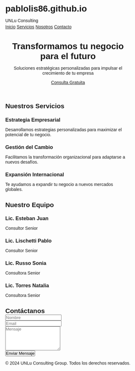 # pablolis86.github.io

<html><head><base href="." /><meta charset="UTF-8" /><meta name="viewport" content="width=device-width, initial-scale=1.0" /><title>UNLu Consulting Group - Consultora de Negocios</title><style>
  * {
    margin: 0;
    padding: 0;
    box-sizing: border-box;
    font-family: 'Poppins', sans-serif;
  }

  :root {
    --primary: #1a4f8b;
    --secondary: #2980b9;
    --accent: #f39c12;
    --light: #ecf0f1;
    --dark: #2c3e50;
  }

  body {
    overflow-x: hidden;
    padding-top: 70px;
  }

  nav {
    padding: 1.5rem 10%;
    display: flex;
    justify-content: space-between;
    align-items: center;
    background: var(--primary);
    position: fixed;
    top: 0;
    left: 0;
    right: 0;
    z-index: 1000;
    box-shadow: 0 2px 10px rgba(0,0,0,0.1);
  }

  .header {
    background: linear-gradient(rgba(26, 79, 139, 0.95), rgba(26, 79, 139, 0.95)), url('https://images.unsplash.com/photo-1454165804606-c3d57bc86b40?ixlib=rb-4.0.3') center/cover;
    height: 100vh;
    color: white;
    display: flex;
    flex-direction: column;
  }

  .logo {
    font-size: 1.8rem;
    font-weight: 700;
    color: var(--light);
  }

  .nav-links {
    display: flex;
    gap: 2rem;
  }

  .nav-links a {
    color: var(--light);
    text-decoration: none;
    font-weight: 500;
    transition: color 0.3s;
  }

  .nav-links a:hover {
    color: var(--accent);
  }

  .mobile-menu-btn {
    display: none;
    font-size: 1.5rem;
    color: var(--light);
    background: none;
    border: none;
    cursor: pointer;
  }

  .hero {
    flex: 1;
    display: flex;
    justify-content: center;
    align-items: center;
    text-align: center;
    padding: 0 10%;
  }

  .hero h1 {
    font-size: 3.5rem;
    margin-bottom: 1rem;
  }

  .hero p {
    font-size: 1.2rem;
    margin-bottom: 2rem;
  }

  .cta-button {
    background: var(--accent);
    color: white;
    padding: 1rem 2rem;
    border-radius: 30px;
    text-decoration: none;
    font-weight: 600;
    transition: transform 0.3s;
  }

  .cta-button:hover {
    transform: scale(1.05);
  }

  .services {
    padding: 5rem 10%;
    background: var(--light);
  }

  .section-title {
    text-align: center;
    margin-bottom: 3rem;
    color: var(--dark);
  }

  .services-grid {
    display: grid;
    grid-template-columns: repeat(auto-fit, minmax(250px, 1fr));
    gap: 2rem;
  }

  .service-card {
    background: white;
    padding: 2rem;
    border-radius: 10px;
    box-shadow: 0 5px 15px rgba(0,0,0,0.1);
    transition: transform 0.3s;
  }

  .service-card:hover {
    transform: translateY(-10px);
  }

  .service-icon {
    font-size: 2.5rem;
    color: var(--primary);
    margin-bottom: 1rem;
  }

  .team {
    padding: 5rem 10%;
    background: white;
  }

  .team-grid {
    display: grid;
    grid-template-columns: repeat(auto-fit, minmax(250px, 1fr));
    gap: 2rem;
    margin-top: 3rem;
  }

  .team-member {
    text-align: center;
    padding: 2rem;
    border-radius: 10px;
    background: var(--light);
    transition: transform 0.3s;
  }

  .team-member:hover {
    transform: translateY(-10px);
    box-shadow: 0 5px 15px rgba(0,0,0,0.1);
  }

  .team-member .avatar {
    width: 150px;
    height: 150px;
    background: var(--primary);
    border-radius: 50%;
    margin: 0 auto 1.5rem;
    display: flex;
    align-items: center;
    justify-content: center;
  }

  .team-member .avatar i {
    font-size: 4rem;
    color: white;
  }

  .contact {
    padding: 5rem 10%;
    background: var(--dark);
    color: white;
  }

  .contact-form {
    max-width: 600px;
    margin: 0 auto;
  }

  .form-group {
    margin-bottom: 1.5rem;
  }

  .form-group input,
  .form-group textarea {
    width: 100%;
    padding: 0.8rem;
    border: none;
    border-radius: 5px;
    margin-top: 0.5rem;
  }

  .submit-btn {
    background: var(--accent);
    color: white;
    border: none;
    padding: 1rem 2rem;
    border-radius: 5px;
    cursor: pointer;
    width: 100%;
    font-size: 1rem;
    font-weight: 600;
  }

  footer {
    background: var(--primary);
    color: white;
    text-align: center;
    padding: 2rem;
  }

  @media (max-width: 768px) {
    nav {
      padding: 1rem 5%;
    }

    .logo {
      font-size: 1.4rem;
    }

    .mobile-menu-btn {
      display: block;
    }

    .nav-links {
      display: none;
      position: absolute;
      top: 100%;
      left: 0;
      right: 0;
      background: var(--primary);
      flex-direction: column;
      padding: 1rem 0;
      gap: 1rem;
      text-align: center;
    }

    .nav-links.active {
      display: flex;
    }
    
    .hero {
      padding: 0 5%;
    }

    .hero h1 {
      font-size: 2rem;
    }

    .hero p {
      font-size: 1rem;
    }

    .services,
    .team,
    .contact {
      padding: 3rem 5%;
    }

    .services-grid,
    .team-grid {
      grid-template-columns: 1fr;
      gap: 1.5rem;
    }

    .service-card,
    .team-member {
      padding: 1.5rem;
    }

    .team-member .avatar {
      width: 120px;
      height: 120px;
    }

    .section-title {
      font-size: 1.8rem;
      margin-bottom: 2rem;
    }
  }

  @media (max-width: 480px) {
    .hero h1 {
      font-size: 1.8rem;
    }

    .cta-button {
      padding: 0.8rem 1.5rem;
      font-size: 0.9rem;
    }

    .service-card,
    .team-member {
      padding: 1rem;
    }
  }
</style>
<link href="https://fonts.googleapis.com/css2?family=Poppins:wght@300;400;500;600;700&display=swap" rel="stylesheet">
<link href="https://cdnjs.cloudflare.com/ajax/libs/font-awesome/6.0.0/css/all.min.css" rel="stylesheet">
</head>
<body>
  <nav>
    <div class="logo">UNLu Consulting</div>
    <button class="mobile-menu-btn">
      <i class="fas fa-bars"></i>
    </button>
    <div class="nav-links">
      <a href="#inicio">Inicio</a>
      <a href="#servicios">Servicios</a>
      <a href="#nosotros">Nosotros</a>
      <a href="#contacto">Contacto</a>
    </div>
  </nav>

  <header class="header" id="inicio">
    <div class="hero">
      <div>
        <h1>Transformamos tu negocio para el futuro</h1>
        <p>Soluciones estratégicas personalizadas para impulsar el crecimiento de tu empresa</p>
        <a href="#contacto" class="cta-button">Consulta Gratuita</a>
      </div>
    </div>
  </header>

  <section class="services" id="servicios">
    <h2 class="section-title">Nuestros Servicios</h2>
    <div class="services-grid">
      <div class="service-card">
        <i class="fas fa-chart-line service-icon"></i>
        <h3>Estrategia Empresarial</h3>
        <p>Desarrollamos estrategias personalizadas para maximizar el potencial de tu negocio.</p>
      </div>
      <div class="service-card">
        <i class="fas fa-users service-icon"></i>
        <h3>Gestión del Cambio</h3>
        <p>Facilitamos la transformación organizacional para adaptarse a nuevos desafíos.</p>
      </div>
      <div class="service-card">
        <i class="fas fa-globe service-icon"></i>
        <h3>Expansión Internacional</h3>
        <p>Te ayudamos a expandir tu negocio a nuevos mercados globales.</p>
      </div>
    </div>
  </section>

  <section class="team" id="nosotros">
    <h2 class="section-title">Nuestro Equipo</h2>
    <div class="team-grid">
      <div class="team-member">
        <div class="avatar">
          <i class="fas fa-user"></i>
        </div>
        <h3>Lic. Esteban Juan</h3>
        <p>Consultor Senior</p>
      </div>
      <div class="team-member">
        <div class="avatar">
          <i class="fas fa-user"></i>
        </div>
        <h3>Lic. Lischetti Pablo</h3>
        <p>Consultor Senior</p>
      </div>
      <div class="team-member">
        <div class="avatar">
          <i class="fas fa-user"></i>
        </div>
        <h3>Lic. Russo Sonia</h3>
        <p>Consultora Senior</p>
      </div>
      <div class="team-member">
        <div class="avatar">
          <i class="fas fa-user"></i>
        </div>
        <h3>Lic. Torres Natalia</h3>
        <p>Consultora Senior</p>
      </div>
    </div>
  </section>

  <section class="contact" id="contacto">
    <h2 class="section-title">Contáctanos</h2>
    <form class="contact-form" id="contactForm">
      <div class="form-group">
        <input type="text" placeholder="Nombre" required>
      </div>
      <div class="form-group">
        <input type="email" placeholder="Email" required>
      </div>
      <div class="form-group">
        <textarea placeholder="Mensaje" rows="5" required></textarea>
      </div>
      <button type="submit" class="submit-btn">Enviar Mensaje</button>
    </form>
  </section>

  <footer>
    <p>&copy; 2024 UNLu Consulting Group. Todos los derechos reservados.</p>
  </footer>

  <script>
    const mobileMenuBtn = document.querySelector('.mobile-menu-btn');
    const navLinks = document.querySelector('.nav-links');

    mobileMenuBtn.addEventListener('click', () => {
      navLinks.classList.toggle('active');
    });

    document.getElementById('contactForm').addEventListener('submit', function(e) {
      e.preventDefault();
      alert('¡Gracias por tu mensaje! Nos pondremos en contacto contigo pronto.');
      this.reset();
    });

    document.querySelectorAll('a[href^="#"]').forEach(anchor => {
      anchor.addEventListener('click', function (e) {
        e.preventDefault();
        document.querySelector(this.getAttribute('href')).scrollIntoView({
          behavior: 'smooth'
        });
        if (navLinks.classList.contains('active')) {
          navLinks.classList.remove('active');
        }
      });
    });
  </script>
</body></html>
